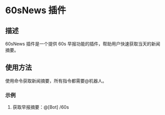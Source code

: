 # 60sNews 插件

## 描述

60sNews 插件是一个提供 60s 早报功能的插件，帮助用户快速获取当天的新闻摘要。

## 使用方法

使用命令获取新闻摘要，所有指令都需要@机器人。

### 示例

1. 获取早报摘要：@[Bot] /60s
